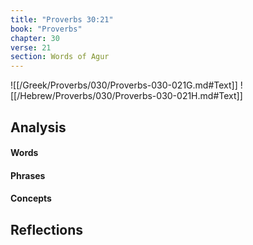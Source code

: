 ```yaml
---
title: "Proverbs 30:21"
book: "Proverbs"
chapter: 30
verse: 21
section: Words of Agur
---
```

![[/Greek/Proverbs/030/Proverbs-030-021G.md#Text]]
![[/Hebrew/Proverbs/030/Proverbs-030-021H.md#Text]]

## Analysis

#### Words

#### Phrases

#### Concepts

## Reflections
